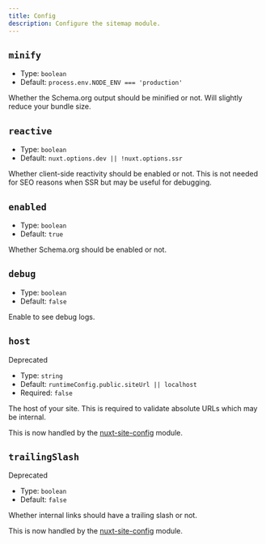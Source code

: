 ```yaml
---
title: Config
description: Configure the sitemap module.
---
```


## `minify`

- Type: `boolean`
- Default: `process.env.NODE_ENV === 'production'`

Whether the Schema.org output should be minified or not. Will slightly reduce your bundle size.

## `reactive`

- Type: `boolean`
- Default: `nuxt.options.dev || !nuxt.options.ssr`

Whether client-side reactivity should be enabled or not. This is not needed for SEO reasons when SSR but may be useful for debugging.

## `enabled`

- Type: `boolean`
- Default: `true`

Whether Schema.org should be enabled or not.

## `debug`

- Type: `boolean`
- Default: `false`

Enable to see debug logs.

## `host`

<UBadge color="yellow">Deprecated</UBadge>

- Type: `string`
- Default: `runtimeConfig.public.siteUrl || localhost`
- Required: `false`

The host of your site. This is required to validate absolute URLs which may be internal.

This is now handled by the [nuxt-site-config](https://github.com/harlan-zw/nuxt-site-config) module.

## `trailingSlash`

<UBadge color="yellow">Deprecated</UBadge>

- Type: `boolean`
- Default: `false`

Whether internal links should have a trailing slash or not.

This is now handled by the [nuxt-site-config](https://github.com/harlan-zw/nuxt-site-config) module.
